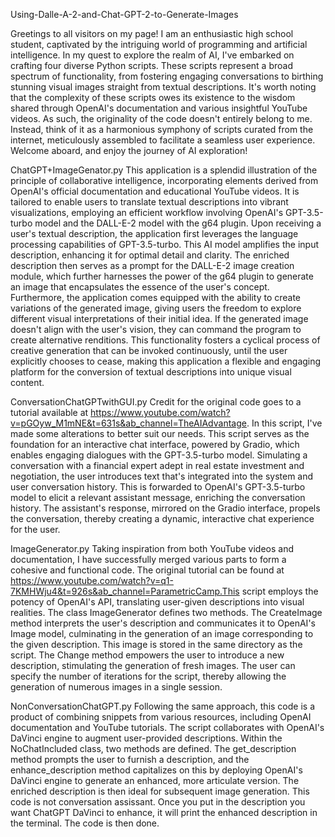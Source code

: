 Using-Dalle-A-2-and-Chat-GPT-2-to-Generate-Images

Greetings to all visitors on my page! I am an enthusiastic high school student, captivated by the intriguing world of programming and artificial intelligence. In my quest to explore the realm of AI, I've embarked on crafting four diverse Python scripts. These scripts represent a broad spectrum of functionality, from fostering engaging conversations to birthing stunning visual images straight from textual descriptions.
It's worth noting that the complexity of these scripts owes its existence to the wisdom shared through OpenAI's documentation and various insightful YouTube videos. As such, the originality of the code doesn't entirely belong to me. Instead, think of it as a harmonious symphony of scripts curated from the internet, meticulously assembled to facilitate a seamless user experience. Welcome aboard, and enjoy the journey of AI exploration!

ChatGPT+ImageGenator.py
This application is a splendid illustration of the principle of collaborative intelligence, incorporating elements derived from OpenAI's official documentation and educational YouTube videos. It is tailored to enable users to translate textual descriptions into vibrant visualizations, employing an efficient workflow involving OpenAI's GPT-3.5-turbo model and the DALL-E-2 model with the g64 plugin.
Upon receiving a user's textual description, the application first leverages the language processing capabilities of GPT-3.5-turbo. This AI model amplifies the input description, enhancing it for optimal detail and clarity. The enriched description then serves as a prompt for the DALL-E-2 image creation module, which further harnesses the power of the g64 plugin to generate an image that encapsulates the essence of the user's concept.
Furthermore, the application comes equipped with the ability to create variations of the generated image, giving users the freedom to explore different visual interpretations of their initial idea. If the generated image doesn't align with the user's vision, they can command the program to create alternative renditions. This functionality fosters a cyclical process of creative generation that can be invoked continuously, until the user explicitly chooses to cease, making this application a flexible and engaging platform for the conversion of textual descriptions into unique visual content.

ConversationChatGPTwithGUI.py
Credit for the original code goes to a tutorial available at https://www.youtube.com/watch?v=pGOyw_M1mNE&t=631s&ab_channel=TheAIAdvantage. In this script, I've made some alterations to better suit our needs.
This script serves as the foundation for an interactive chat interface, powered by Gradio, which enables engaging dialogues with the GPT-3.5-turbo model. Simulating a conversation with a financial expert adept in real estate investment and negotiation, the user introduces text that's integrated into the system and user conversation history. This is forwarded to OpenAI's GPT-3.5-turbo model to elicit a relevant assistant message, enriching the conversation history. The assistant's response, mirrored on the Gradio interface, propels the conversation, thereby creating a dynamic, interactive chat experience for the user.

ImageGenerator.py
Taking inspiration from both YouTube videos and documentation, I have successfully merged various parts to form a cohesive and functional code. The original tutorial can be found at https://www.youtube.com/watch?v=q1-7KMHWju4&t=926s&ab_channel=ParametricCamp.This script employs the potency of OpenAI's API, translating user-given descriptions into visual realities. The class ImageGenerator defines two methods. The CreateImage method interprets the user's description and communicates it to OpenAI's Image model, culminating in the generation of an image corresponding to the given description. This image is stored in the same directory as the script. The Change method empowers the user to introduce a new description, stimulating the generation of fresh images. The user can specify the number of iterations for the script, thereby allowing the generation of numerous images in a single session.

NonConversationChatGPT.py
Following the same approach, this code is a product of combining snippets from various resources, including OpenAI documentation and YouTube tutorials.
The script collaborates with OpenAI's DaVinci engine to augment user-provided descriptions. Within the NoChatIncluded class, two methods are defined. The get_description method prompts the user to furnish a description, and the enhance_description method capitalizes on this by deploying OpenAI's DaVinci engine to generate an enhanced, more articulate version. The enriched description is then ideal for subsequent image generation. This code is not conversation assissant. Once you put in the description you want ChatGPT DaVinci to enhance, it will print the enhanced description in the terminal. The code is then done.
